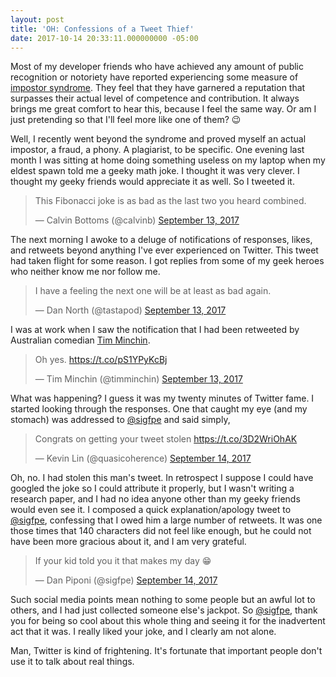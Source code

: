 ```yaml
---
layout: post
title: 'OH: Confessions of a Tweet Thief'
date: 2017-10-14 20:33:11.000000000 -05:00
---
```

<div class="kg-card-markdown"><p>Most of my developer friends who have achieved any amount of public recognition or notoriety have reported experiencing some measure of <a href="https://en.wikipedia.org/wiki/Impostor_syndrome">impostor syndrome</a>. They feel that they have garnered a reputation that surpasses their actual level of competence and contribution. It always brings me great comfort to hear this, because I feel the same way. Or am I just pretending so that I'll feel more like one of them? 😉</p>
<p>Well, I recently went beyond the syndrome and proved myself an actual impostor, a fraud, a phony. A plagiarist, to be specific. One evening last month I was sitting at home doing something useless on my laptop when my eldest spawn told me a geeky math joke. I thought it was very clever. I thought my geeky friends would appreciate it as well. So I tweeted it.</p>
<blockquote class="twitter-tweet" data-lang="en"><p lang="en" dir="ltr">This Fibonacci joke is as bad as the last two you heard combined.</p>&mdash; Calvin Bottoms (@calvinb) <a href="https://twitter.com/calvinb/status/907794337492332544?ref_src=twsrc%5Etfw">September 13, 2017</a></blockquote>
<p>The next morning I awoke to a deluge of notifications of responses, likes, and retweets beyond anything I've ever experienced on Twitter. This tweet had taken flight for some reason. I got replies from some of my geek heroes who neither know me nor follow me.</p>
<blockquote class="twitter-tweet" data-lang="en"><p lang="en" dir="ltr">I have a feeling the next one will be at least as bad again.</p>&mdash; Dan North (@tastapod) <a href="https://twitter.com/tastapod/status/907998170847830017?ref_src=twsrc%5Etfw">September 13, 2017</a></blockquote>
<p>I was at work when I saw the notification that I had been retweeted by Australian comedian <a href="https://en.wikipedia.org/wiki/Tim_Minchin">Tim Minchin</a>.</p>
<blockquote class="twitter-tweet" data-lang="en"><p lang="en" dir="ltr">Oh yes. <a href="https://t.co/pS1YPyKcBj">https://t.co/pS1YPyKcBj</a></p>&mdash; Tim Minchin (@timminchin) <a href="https://twitter.com/timminchin/status/908043745316057088?ref_src=twsrc%5Etfw">September 13, 2017</a></blockquote>
<p>What was happening? I guess it was my twenty minutes of Twitter fame. I started looking through the responses. One that caught my eye (and my stomach) was addressed to <a href="https://twitter.com/sigfpe">@sigfpe</a> and said simply,</p>
<blockquote class="twitter-tweet" data-lang="en"><p lang="en" dir="ltr">Congrats on getting your tweet stolen <a href="https://t.co/3D2WriOhAK">https://t.co/3D2WriOhAK</a></p>&mdash; Kevin Lin (@quasicoherence) <a href="https://twitter.com/quasicoherence/status/908134907251183617?ref_src=twsrc%5Etfw">September 14, 2017</a></blockquote>
<p>Oh, no. I had stolen this man's tweet. In retrospect I suppose I could have googled the joke so I could attribute it properly, but I wasn't writing a research paper, and I had no idea anyone other than my geeky friends would even see it. I composed a quick explanation/apology tweet to <a href="https://twitter.com/sigfpe">@sigfpe</a>, confessing that I owed him a large number of retweets. It was one those times that 140 characters did not feel like enough, but he could not have been more gracious about it, and I am very grateful.</p>
<blockquote class="twitter-tweet" data-lang="en"><p lang="en" dir="ltr">If your kid told you it that makes my day 😁</p>&mdash; Dan Piponi (@sigfpe) <a href="https://twitter.com/sigfpe/status/908179972610605056?ref_src=twsrc%5Etfw">September 14, 2017</a></blockquote>
<p>Such social media points mean nothing to some people but an awful lot to others, and I had just collected someone else's jackpot. So <a href="https://twitter.com/sigfpe">@sigfpe</a>, thank you for being so cool about this whole thing and seeing it for the inadvertent act that it was. I really liked your joke, and I clearly am not alone.</p>
<p>Man, Twitter is kind of frightening. It's fortunate that important people don't use it to talk about real things.</p>
</div>
